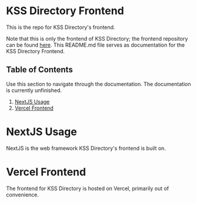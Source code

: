 # KSS Directory Frontend
This is the repo for KSS Directory's frontend.

Note that this is only the frontend of KSS Directory; the frontend repository can be found [here](https://github.com/HynixCJR/KSS-Directory-Backend).
This README.md file serves as documentation for the KSS Directory Frontend.

## Table of Contents
Use this section to navigate through the documentation.
The documentation is currently unfinished.

1. [NextJS Usage](#nextjs-usage)
2. [Vercel Frontend](#vercel-frontend)

# NextJS Usage
NextJS is the web framework KSS Directory's frontend is built on.

# Vercel Frontend
The frontend for KSS Directory is hosted on Vercel, primarily out of convenience.